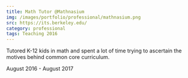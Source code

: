 ```yaml
---
title: Math Tutor @Mathnasium
img: /images/portfolio/professional/mathnasium.png
src: https://its.berkeley.edu/
category: professional
tags: Teaching 2016
---
```


Tutored K-12 kids in math and spent a lot of time trying to ascertain
the motives behind common core curriculum.

August 2016 - August 2017